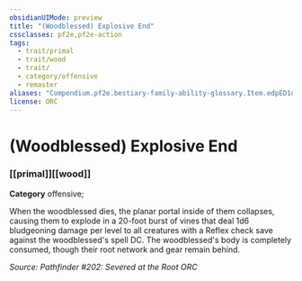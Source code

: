 ```yaml
---
obsidianUIMode: preview
title: "(Woodblessed) Explosive End"
cssclasses: pf2e,pf2e-action
tags:
  - trait/primal
  - trait/wood
  - trait/
  - category/offensive
  - remaster
aliases: "Compendium.pf2e.bestiary-family-ability-glossary.Item.edpED1d9NbvR2NmB"
license: ORC
---
```

# (Woodblessed) Explosive End

### [[primal]][[wood]]

**Category** offensive; 




When the woodblessed dies, the planar portal inside of them collapses, causing them to explode in a 20-foot burst of vines that deal 1d6 bludgeoning damage per level to all creatures with a Reflex check save against the woodblessed's spell DC. The woodblessed's body is completely consumed, though their root network and gear remain behind.

*Source: Pathfinder #202: Severed at the Root*
*ORC*